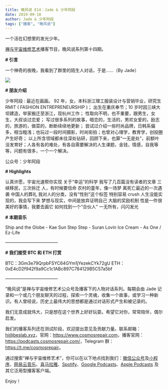 ```yaml
---
title: 晚风说 E14：Jade & 少年阿段
date: 2019-09-18
author: Jade & 少年阿段
tags: ["播客", "晚风说"]
---
```


一个活在幻想里的发光少年。

<!--more-->

[禅与宇宙维修艺术](https://www.cosmosrepair.com)播客节目，晚风说系列第十四期。

**# 引言**

一个神奇的夜晚，我看到了群里的陌生人对话，于是……（By Jade）

![](https://tva1.sinaimg.cn/large/006y8mN6ly1g73ge6mvgwj30yc0l8teh.jpg)

 **# 朋友介绍**

少年阿段 :  最近在画画。
92 年，女，本科浙江理工服装设计与营销毕业，研究生 RMIT ( FASHION ENTREPRENEURSHIP )；
出生在重庆奉节；10 岁时因三峡大坝建造，举家搬迁至浙江，现杭州工作；
性取向不明，也不重要，跟男生，女生，大叔谈过恋爱；
写过很多系列的故事，暗恋的，生活的，男欢女爱的，励志的，旅游的，做菜的，断断续续地更新；
尝试过介绍一些时尚品牌，日韩系偏多，相当粗浅；也玩过一段时间摄影，时尚街拍；也曾对心理学，教育学，创投圈产生好奇；
以上所含领域都未往深处钻研，回顾下来，也算“一无是处”，前额叶没发育好；人各有各的难处，有各自需要解决的人生课题，金钱，情感，自我等等，问题有很多，一个一个解决。

公众号：少年阿段

**# Highlights**

认真许愿，宇宙光速帮你实现
关于“幸运”的科学
我写了几百篇没有读者的文章
三峡移民，三次拆迁
人，有时候要信命
农村的童年，像一场梦
离死亡最近的一次遇袭
中国人的葬礼
我对人的分类，没有“性别”这个标签
特别容易 crush
人生没能实现的，我会写下来
梦想与现实，中间是放弃证明自己
大脑的奖励机制
性是一件很美好的事情，我要去画它
如何找到一个“合伙人”
一无所有，闪闪发光

**# 本期音乐**

Ship and the Globe - Kae Sun
Step Step - Suran
Lovin Ice Cream - As One / Ez-Life

————————————

**# 我们接受 BTC 和 ETH 打赏**

BTC：3Gm3e79QrpbFSYC64GYm1jYezekCYk72gU
ETH：0xE4cD2f942f9a9Cc1c1ABc897C784129B5C57a5bf

————————————

“晚风说”是禅与宇宙维修艺术公众号及播客下的人物对话系列。每期会由 Jade 记录和一个或几个朋友聊天的过程，探索一个灵魂，收集一个故事，或学习一种新识。有人曾经说，历史上最伟大的思想都是通过对话形式产生和被记录的。

我们无意成就伟大，只是想在这个世界上好好玩耍。希望它对你，常常陪伴，偶尔启发。

我们的播客系列还在测试阶段，欢迎提出意见及贡献力量。联系邮箱：<hi@beslab.xyz>，官网：<https://www.cosmosrepair.com>，播客官网：<https://podcasts.cosmosrepair.com/>，Telegram 群：<https://t.me/cosmosrepair>。

通过搜索“禅与宇宙维修艺术”，你可以在以下地点找到我们：[微信公众号](https://cosmosrepair-1257028016.cos.ap-beijing.myqcloud.com/2019-08-04-qrcode_for_gh_9a7e409c3696_430.jpg)及[小程序](https://cosmosrepair-1257028016.cos.ap-beijing.myqcloud.com/2019-08-04-gh_ec0187a9be05_430.jpg)、[网易云音乐](https://music.163.com/#/djradio?id=793651380)、[喜马拉雅](https://www.ximalaya.com/zhubo/182662946/)、[Spotify](https://open.spotify.com/show/5SfJxMPMoqbGc2zG8ouiuD?si=QcavW9VXQiKTkTuBuWU8nA)、[Google Podcasts](https://podcasts.google.com/?feed=aHR0cHM6Ly9wb2RjYXN0cy5jb3Ntb3NyZXBhaXIuY29tL3Jzcw%3D%3D)、[Apple Podcasts](https://podcasts.apple.com/podcast/id1475254987) 及其它泛用型播客客户端。

Enjoy！